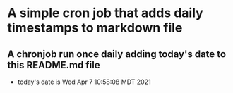 A simple cron job that adds daily timestamps to markdown file
============================================================
## A chronjob run once daily adding today's date to this README.md file
* today's date is Wed Apr  7 10:58:08 MDT 2021

